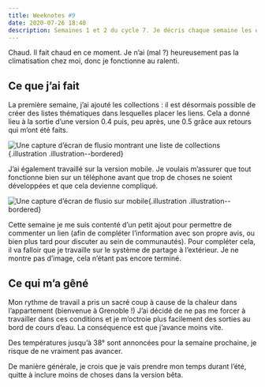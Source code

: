 ```yaml
---
title: Weeknotes #9
date: 2020-07-26 18:40
description: Semaines 1 et 2 du cycle 7. Je décris chaque semaine les évènements qui ont rythmé ma semaine en terme de travail.
---
```


Chaud. Il fait chaud en ce moment. Je n’ai (mal ?) heureusement pas la
climatisation chez moi, donc je fonctionne au ralenti.

## Ce que j’ai fait

La première semaine, j’ai ajouté les collections : il est désormais possible de
créer des listes thématiques dans lesquelles placer les liens. Cela a donné
lieu à la sortie d’une version 0.4 puis, peu après, une 0.5 grâce aux retours
qui m’ont été faits.

![Une capture d’écran de flusio montrant une liste de collections](images/flusio-collections-1.png){.illustration .illustration--bordered}

J’ai également travaillé sur la version mobile. Je voulais m’assurer que tout
fonctionne bien sur un téléphone avant que trop de choses ne soient développées
et que cela devienne compliqué.

![Une capture d’écran de flusio sur mobile](images/flusio-collections-2.png){.illustration .illustration--bordered}

Cette semaine je me suis contenté d’un petit ajout pour permettre de commenter
un lien (afin de compléter l’information avec son propre avis, ou bien plus
tard pour discuter au sein de communautés). Pour compléter cela, il va falloir
que je travaille sur le système de partage à l’extérieur. Je ne montre pas
d’image, cela n’étant pas encore terminé.

## Ce qui m’a gêné

Mon rythme de travail a pris un sacré coup à cause de la chaleur dans
l’appartement (bienvenue à Grenoble !) J’ai décidé de ne pas me forcer à
travailler dans ces conditions et je m’octroie plus facilement des sorties au
bord de cours d’eau. La conséquence est que j’avance moins vite.

Des températures jusqu’à 38° sont annoncées pour la semaine prochaine, je
risque de ne vraiment pas avancer.

De manière générale, je crois que je vais prendre mon temps durant l’été,
quitte à inclure moins de choses dans la version bêta.
